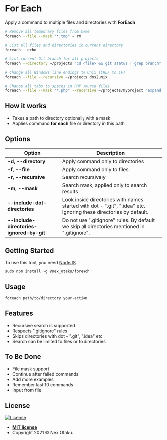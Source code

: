 # For Each

Apply a command to multiple files and directories with **ForEach**

```bash
# Remove all temporary files from home
foreach --file --mask "*.tmp" ~ rm

# List all files and directories in current directory
foreach . echo

# List current Git branch for all projects
foreach --directory ~/projects "cd <file> && git status | grep branch"

# Change all Windows line endings to Unix (CRLF to LF)
foreach --file --recursive ~/projects dos2unix

# Change all tabs to spaces in PHP source files
foreach --file --mask "*.php" --recursive ~/projects/myproject "expand -i -t 4 <file> | sponge <file>"
```

## How it works

 - Takes a path to directory optionally with a mask
 - Applies command **for each** file or directory in this path

## Options

Option | Description
--- | ---
**-d, --directory** | Apply command only to directories
**-f, --file** | Apply command only to files
**-r, --recursive** | Search recursively
**-m, --mask** | Search mask, applied only to search results
**--include-dot-directories** | Look inside directories with names started with dot - ".git", ".idea" etc. Ignoring these directories by default.
**--include-directories-ignored-by-git** | Do not use ".gitignore" rules. By default we skip all directories mentioned in ".gitignore".

## Getting Started

To use this tool, you need [NodeJS](https://nodejs.org/).

```
sudo npm install -g @nex_otaku/foreach
```

## Usage

```
foreach path/to/directory your-action
```

## Features

 - Recursive search is supported
 - Respects ".gitignore" rules
 - Skips directories with dot - ".git", ".idea" etc
 - Search can be limited to files or to directories

## To Be Done

 - File mask support
 - Continue after failed commands
 - Add more examples  
 - Remember last 10 commands
 - Input from file


## License

[![License](http://img.shields.io/:license-mit-blue.svg?style=flat-square)](http://badges.mit-license.org)

- **[MIT license](http://opensource.org/licenses/mit-license.php)**
- Copyright 2021 © Nex Otaku.
